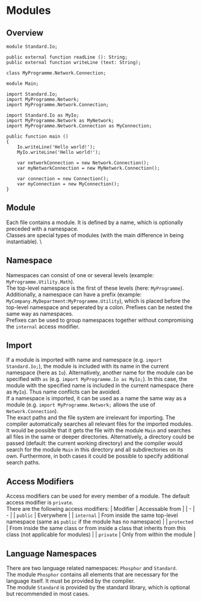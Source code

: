 # Modules

## Overview

```phosphor
module Standard.Io;

public external function readLine (): String;
public external function writeLine (text: String);
```

```phosphor
class MyProgramme.Network.Connection;
```

```phosphor
module Main;

import Standard.Io;
import MyProgramme.Network;
import MyProgramme.Network.Connection;

import Standard.Io as MyIo;
import MyProgramme.Network as MyNetwork;
import MyProgramme.Network.Connection as MyConnection;

public function main ()
{
    Io.writeLine('Hello world!');
    MyIo.writeLine('Hello world!');

    var networkConnection = new Network.Connection();
    var myNetworkConnection = new MyNetwork.Connection();

    var connection = new Connection();
    var myConnection = new MyConnection();
}
```

## Module

Each file contains a module. It is defined by a name, which is optionally preceded with a namespace. \
Classes are special types of modules (with the main difference in being instantiable). \

## Namespace

Namespaces can consist of one or several levels (example: `MyProgramme.Utility.Math`). \
The top-level namespace is the first of these levels (here: `MyProgramme`). \
Additionally, a namespace can have a prefix (example: `MyCompany.MyDepartment:MyProgramme.Utility`), which is placed before the top-level namespace and seperated by a colon. Prefixes can be nested the same way as namespaces. \
Prefixes can be used to group namespaces together without compromising the `internal` access modifier.

## Import

If a module is imported with name and namespace (e.g. `import Standard.Io;`), the module is included with its name in the current namespace (here as `Io`). Alternatively, another name for the module can be specified with `as` (e.g. `import MyProgramme.Io as MyIo;`). In this case, the module with the specified name is included in the current namespace (here as `MyIo`). Thus name conflicts can be avoided. \
If a namespace is imported, it can be used as a name the same way as a module (e.g. `import MyProgramme.Network;` allows the use of `Network.Connection`). \
The exact paths and the file system are irrelevant for importing. The compiler automatically searches all relevant files for the imported modules. It would be possible that it gets the file with the module `Main` and searches all files in the same or deeper directories. Alternatively, a directory could be passed (default: the current working directory) and the compiler would search for the module `Main` in this directory and all subdirectories on its own. Furthermore, in both cases it could be possible to specify additional search paths.

## Access Modifiers

Access modifiers can be used for every member of a module. The default access modifier is `private`. \
There are the following access modifiers:
| Modifier | Accessable from |
| - | - |
| `public` | Everywhere |
| `internal` | From inside the same top-level namespace (same as `public` if the module has no namespace) |
| `protected` | From inside the same class or from inside a class that inherits from this class (not applicable for modules) |
| `private` | Only from within the module |

## Language Namespaces

There are two language related namespaces: `Phosphor` and `Standard`. \
The module `Phosphor` contains all elements that are necessary for the language itself. It must be provided by the compiler. \
The module `Standard` is provided by the standard library, which is optional but recommended in most cases.
